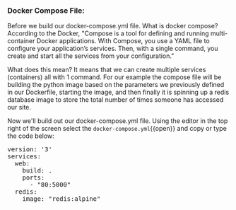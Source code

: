 ### Docker Compose File:

Before we build our docker-compose.yml file. What is docker compose? According to the Docker, "Compose is a tool for defining and running multi-container Docker applications. With Compose, you use a YAML file to configure your application’s services. Then, with a single command, you create and start all the services from your configuration."

What does this mean? It means that we can create multiple services (containers) all with 1 command. For our example the compose file will be building the python image based on the parameters we previously defined in our Dockerfile, starting the image, and then finally it is spinning up a redis database image to store the total number of times someone has accessed our site.

Now we'll build out our docker-compose.yml file. Using the editor in the top right of the screen select the `docker-compose.yml`{{open}} and copy or type the code below:

<pre class="file" data-filename="docker-compose.yml" data-target="replace">
version: '3'
services:
  web:
    build: .
    ports:
      - "80:5000"
  redis:
    image: "redis:alpine"
</pre>
